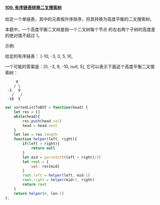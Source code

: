 #### [109. 有序链表转换二叉搜索树](https://leetcode-cn.com/problems/convert-sorted-list-to-binary-search-tree/)

给定一个单链表，其中的元素按升序排序，将其转换为高度平衡的二叉搜索树。

本题中，一个高度平衡二叉树是指一个二叉树每个节点 的左右两个子树的高度差的绝对值不超过 1。

示例:

给定的有序链表： [-10, -3, 0, 5, 9],

一个可能的答案是：[0, -3, 9, -10, null, 5], 它可以表示下面这个高度平衡二叉搜索树：

     	 0
     	/ \
     -3   9
       /   /
     -10  5
   



```javascript
var sortedListToBST = function(head) {
    let res = []
    while(head){
        res.push(head.val)
        head = head.next
    }
    let len = res.length
    function helper(left, right){
        if(left > right){
            return null
        } 
        let mid = parseInt((left + right)/2)
        let root = {
            val: res[mid]
        }
        root.left = helper(left, mid-1)
        root.right = helper(mid+1, right)
        return root
    }
    return helper(0, len-1)
};
```

